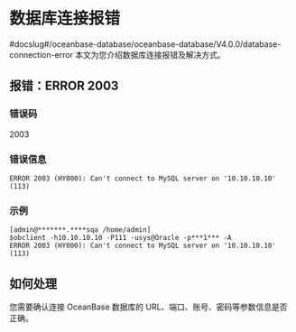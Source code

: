 # 数据库连接报错
#docslug#/oceanbase-database/oceanbase-database/V4.0.0/database-connection-error
本文为您介绍数据库连接报错及解决方式。

## 报错：ERROR 2003

### 错误码

2003

### 错误信息

```unknow
ERROR 2003 (HY000): Can't connect to MySQL server on '10.10.10.10' (113)
```

### 示例

```unknow
[admin@*******.****sqa /home/admin]
$obclient -h10.10.10.10 -P111 -usys@Oracle -p***1*** -A
ERROR 2003 (HY000): Can't connect to MySQL server on '10.10.10.10' (113)
```

## 如何处理

您需要确认连接 OceanBase 数据库的 URL、端口、账号、密码等参数信息是否正确。
